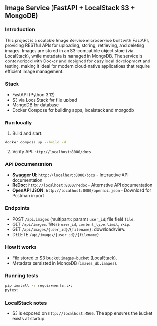 ## Image Service (FastAPI + LocalStack S3 + MongoDB)

### Introduction
This project is a scalable Image Service microservice built with FastAPI, providing RESTful APIs for uploading, storing, retrieving, and deleting images. Images are stored in an S3-compatible object store (via LocalStack), while metadata is managed in MongoDB. The service is containerized with Docker and designed for easy local development and testing, making it ideal for modern cloud-native applications that require efficient image management.

### Stack
- FastAPI (Python 3.12)
- S3 via LocalStack for file upload
- MongoDB for database
- Docker Compose for building apps, localstack and mongodb

### Run locally
1. Build and start:
```bash
docker compose up --build -d
```
2. Verify API: `http://localhost:8000/docs`

### API Documentation
- **Swagger UI**: `http://localhost:8000/docs` - Interactive API documentation
- **ReDoc**: `http://localhost:8000/redoc` - Alternative API documentation
- **OpenAPI JSON**: `http://localhost:8000/openapi.json` - Download for Postman import

### Endpoints
- POST `/api/images` (multipart): params `user_id`; file field `file`.
- GET `/api/images`: filters `user_id`, `content_type`, `limit`, `skip`.
- GET `/api/images/{user_id}/{filename}`: download/view.
- DELETE `/api/images/{user_id}/{filename}`

### How it works
- File stored to S3 bucket `images-bucket` (LocalStack).
- Metadata persisted in MongoDB (`images_db.images`).

### Running tests
```bash
pip install -r requirements.txt
pytest
```

### LocalStack notes
- S3 is exposed on `http://localhost:4566`. The app ensures the bucket exists at startup.


